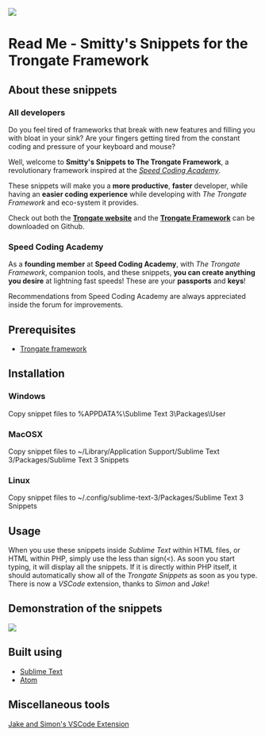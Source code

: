 ![](https://img.shields.io/badge/Trongate%20Framework-eco--system-blue)


# Read Me - Smitty's Snippets for the Trongate Framework

## About these snippets

### All developers

Do you feel tired of frameworks that break with new features and filling you with bloat in your sink? Are your fingers getting tired from the constant coding and pressure of your keyboard and mouse?

Well, welcome to __Smitty's Snippets to The Trongate Framework__, a revolutionary framework inspired at the [_Speed Coding Academy_](https://www.speedcodingacademy.com).

These snippets will make you a __more productive__, __faster__ developer, while having an __easier coding experience__ while developing with _The Trongate Framework_ and eco-system it provides.

Check out both the [__Trongate website__](https://trongate.io) and the [__Trongate Framework__](https://github.com/davidjconnelly/trongate-framework) can be downloaded on Github.

### Speed Coding Academy

As a __founding member__ at __Speed Coding Academy__, with _The Trongate Framework_, companion tools, and these snippets, __you can create anything you desire__ at lightning fast speeds! These are your __passports__ and __keys__!

Recommendations from Speed Coding Academy are always appreciated inside the forum for improvements.

## Prerequisites

-   [Trongate framework](https://github.com/davidjconnelly/trongate)


## Installation

### Windows

Copy snippet files to %APPDATA%\Sublime Text 3\Packages\User

### MacOSX

Copy snippet files to ~/Library/Application Support/Sublime Text 3/Packages/Sublime Text 3 Snippets

### Linux

Copy snippet files to ~/.config/sublime-text-3/Packages/Sublime Text 3 Snippets

## Usage

When you use these snippets inside _Sublime Text_ within HTML files, or HTML within PHP, simply use the less than sign(<). As soon you start typing, it will display all the snippets. If it is directly within PHP itself, it should automatically show all of the _Trongate Snippets_ as soon as you type. There is now a _VSCode_ extension, thanks to _Simon_ and _Jake_!

## Demonstration of the snippets

[![](http://img.youtube.com/vi/UQX0XCdRRWo/0.jpg)](http://www.youtube.com/watch?v=UQX0XCdRRWo "Demonstration of Smitty's Trongate Snippets")

## Built using

-   [Sublime Text](https://www.sublimetext.com)
-   [Atom](https://atom.io)

## Miscellaneous tools

[Jake and Simon's VSCode Extension](https://marketplace.visualstudio.com/items?itemName=jc-sf.trongate)
